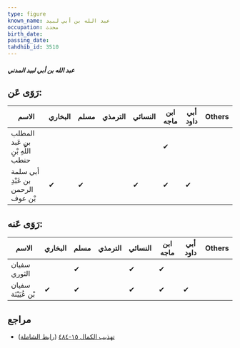 ```yaml
---
type: figure
known_name: عبد الله بن أبي لبيد
occupation: محدث
birth_date:
passing_date:
tahdhib_id: 3510
---
```

##### عبد الله بن أبي لبيد المدني

## رَوَى عَن:
| الاسم                             | البخاري | مسلم | الترمذي | النسائي | ابن ماجه | أبي داود | Others |
| --------------------------------- | ------- | ---- | ------- | ------- | -------- | -------- | ------ |
| المطلب بن عَبد اللَّهِ بْنِ حنطب  |         |      |         |         | ✔        |          |        |
| أبي سلمة بن عَبْدِ الرحمن بْن عوف | ✔       | ✔    |         | ✔       | ✔        | ✔        |        |
## رَوَى عَنه:
| الاسم               | البخاري | مسلم | الترمذي | النسائي | ابن ماجه | أبي داود | Others |
| ------------------- | ------- | ---- | ------- | ------- | -------- | -------- | ------ |
| سفيان الثوري        |         | ✔    |         | ✔       | ✔        |          |        |
| سفيان بْن عُيَيْنَة | ✔       | ✔    |         | ✔       | ✔        | ✔        |        |
## مراجع
- [تهذيب الكمال ١٥-٤٨٤](obsidian://open?vault=Tahdhib-al-Kamal&file=Figures/٣٥١٠-عبد%20الله%20بن%20أبي%20لبيد%20المدني) ([رابط الشاملة](https://shamela.ws/book/3722/7968))